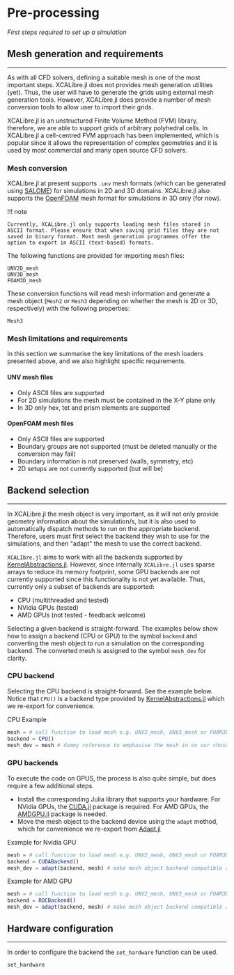 # Pre-processing
*First steps required to set up a simulation*

## Mesh generation and requirements
---

As with all CFD solvers, defining a suitable mesh is one of the most important steps. XCALibre.jl does not provides mesh generation utilities (yet). Thus, the user will have to generate the grids using external mesh generation tools. However, XCALibre.jl does provide a number of mesh conversion tools to allow user to import their grids. 

XCALibre.jl is an unstructured Finite Volume Method (FVM) library, therefore, we are able to support grids of arbitrary polyhedral cells. In XCALibre.jl a cell-centred FVM approach has been implemented, which is popular since it allows the representation of complex geometries and it is used by most commercial and many open source CFD solvers.

### Mesh conversion

XCALibre.jl at present supports `.unv` mesh formats (which can be generated using [SALOME](https://www.salome-platform.org/)) for simulations in 2D and 3D domains. XCALibre.jl also supports the [OpenFOAM](https://openfoam.org/) mesh format for simulations in 3D only (for now). 

!!! note

    Currently, XCALibre.jl only supports loading mesh files stored in ASCII format. Please ensure that when saving grid files they are not saved in binary format. Most mesh generation programmes offer the option to export in ASCII (text-based) formats.

The following functions are provided for importing mesh files:

```@docs; canonical=false
UNV2D_mesh
UNV3D_mesh
FOAM3D_mesh
```

These conversion functions will read mesh information and generate a mesh object (`Mesh2` or `Mesh3` depending on whether the mesh is 2D or 3D, respectively) with the following properties:

```@docs; canonical=false
Mesh3
```



### Mesh limitations and requirements

In this section we summarise the key limitations of the mesh loaders presented above, and we also highlight specific requirements. 

#### UNV mesh files
* Only ASCII files are supported
* For 2D simulations the mesh must be contained in the X-Y plane only
* In 3D only hex, tet and prism elements are supported

#### OpenFOAM mesh files
* Only ASCII files are supported
* Boundary groups are not supported (must be deleted manually or the conversion may fail)
* Boundary information is not preserved (walls, symmetry, etc)
* 2D setups are not currently supported (but will be)

## Backend selection
---

In XCALibre.jl the mesh object is very important, as it will not only provide geometry information about the simulation/s, but it is also used to automatically dispatch methods to run on the appropriate backend. Therefore, users must first select the backend they wish to use for the simulations, and then "adapt" the mesh to use the correct backend. 

`XCALIbre.jl` aims to work with all the backends supported by [KernelAbstractions.jl](https://juliagpu.github.io/KernelAbstractions.jl/stable/). However, since internally `XCALibre.jl` uses sparse arrays to reduce its memory footprint, some GPU backends are not currently supported since this functionality is not yet available. Thus, currently only a subset of backends are supported:

* CPU (multithreaded and tested)
* NVidia GPUs (tested)
* AMD GPUs (not tested - feedback welcome)

Selecting a given backend is straight-forward. The examples below show how to assign a backend (CPU or GPU) to the symbol `backend` and converting the mesh object to run a simulation on the corresponding backend. The converted mesh is assigned to the symbol `mesh_dev` for clarity.

### CPU backend

Selecting the CPU backend is straight-forward. See the example below. Notice that `CPU()` is a backend type provided by [KernelAbstractions.jl](https://juliagpu.github.io/KernelAbstractions.jl/stable/) which we re-export for convenience.

CPU Example 
```julia
mesh = # call function to load mesh e.g. UNV2_mesh, UNV3_mesh or FOAM3D_mesh
backend = CPU()
mesh_dev = mesh # dummy reference to emphasise the mesh in on our chosen dev (or backend)
```

### GPU backends 

To execute the code on GPUS, the process is also quite simple, but does require a few additional steps.
* Install the corresponding Julia library that supports your hardware. For NVidia GPUs, the [CUDA.jl](https://github.com/JuliaGPU/CUDA.jl) package is required. For AMD GPUs, the [AMDGPU.jl](https://github.com/JuliaGPU/AMDGPU.jl) package is needed.
* Move the mesh object to the backend device using the `adapt` method, which for convenience we re-export from [Adapt.jl](https://github.com/JuliaGPU/Adapt.jl)

Example for Nvidia GPU
```julia
mesh = # call function to load mesh e.g. UNV2_mesh, UNV3_mesh or FOAM3D_mesh
backend = CUDABackend()
mesh_dev = adapt(backend, mesh) # make mesh object backend compatible and move to GPU
```

Example for AMD GPU
```julia
mesh = # call function to load mesh e.g. UNV2_mesh, UNV3_mesh or FOAM3D_mesh
backend = ROCBackend()
mesh_dev = adapt(backend, mesh) # make mesh object backend compatible and move to GPU
```

## Hardware configuration
---

In order to configure the backend the `set_hardware` function can be used. 

```@docs; canonical=false
set_hardware
```